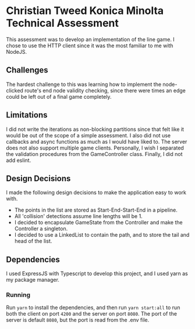# Christian Tweed Konica Minolta Technical Assessment
This assessment was to develop an implementation of the line game. I chose to use the HTTP client since it was the
most familiar to me with NodeJS.

## Challenges
The hardest challenge to this was learning how to implement the node-clicked route's end node validity
checking, since there were times an edge could be left out of a final game completely. 

## Limitations
I did not write the iterations as non-blocking partitions since that felt like it would be out of the scope
of a simple assessment. I also did not use callbacks and async functions as much as I would have liked to.
The server does not also support multiple game clients. Personally, I wish I separated the validation procedures
from the GameController class. Finally, I did not add eslint.

## Design Decisions
I made the following design decisions to make the application easy to work with.
  * The points in the list are stored as Start-End-Start-End in a pipeline.
  * All 'collision' detections assume line lengths will be 1.
  * I decided to encapsulate GameState from the Controller and make the Controller a singleton.
  * I decided to use a LinkedList to contain the path, and to store the tail and head of the list.

## Dependencies
I used ExpressJS with Typescript to develop this project, and I used yarn as my package manager. 

### Running
Run `yarn` to install the dependencies, and then run `yarn start:all` to run both the client on port `4200` and the server on port `8080`.
The port of the server is default `8080`, but the port is read from the .env file.
